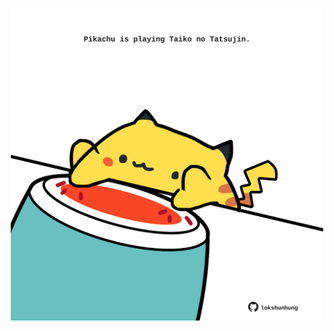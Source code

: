 <!-- built at 30/03/2025, 22:00:38 UTC -->
<p align="center">
  <img width="500" height="500" src="./ReadmeImage.svg">
</p>
